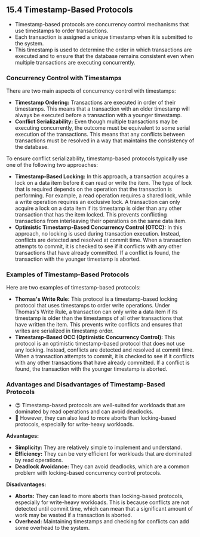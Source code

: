 ## 15.4 Timestamp-Based Protocols

- Timestamp-based protocols are concurrency control mechanisms that use timestamps to order transactions.
- Each transaction is assigned a unique timestamp when it is submitted to the system.
- This timestamp is used to determine the order in which transactions are executed and to ensure that the database remains consistent even when multiple transactions are executing concurrently.

### Concurrency Control with Timestamps

There are two main aspects of concurrency control with timestamps:

* **Timestamp Ordering:** Transactions are executed in order of their timestamps. This means that a transaction with an older timestamp will always be executed before a transaction with a younger timestamp.
* **Conflict Serializability:** Even though multiple transactions may be executing concurrently, the outcome must be equivalent to some serial execution of the transactions. This means that any conflicts between transactions must be resolved in a way that maintains the consistency of the database.

To ensure conflict serializability, timestamp-based protocols typically use one of the following two approaches:

* **Timestamp-Based Locking:** In this approach, a transaction acquires a lock on a data item before it can read or write the item. The type of lock that is required depends on the operation that the transaction is performing. For example, a read operation requires a shared lock, while a write operation requires an exclusive lock. A transaction can only acquire a lock on a data item if its timestamp is older than any other transaction that has the item locked. This prevents conflicting transactions from interleaving their operations on the same data item.
* **Optimistic Timestamp-Based Concurrency Control (OTCC):** In this approach, no locking is used during transaction execution. Instead, conflicts are detected and resolved at commit time. When a transaction attempts to commit, it is checked to see if it conflicts with any other transactions that have already committed. If a conflict is found, the transaction with the younger timestamp is aborted.

### Examples of Timestamp-Based Protocols

Here are two examples of timestamp-based protocols:

* **Thomas's Write Rule:** This protocol is a timestamp-based locking protocol that uses timestamps to order write operations. Under Thomas's Write Rule, a transaction can only write a data item if its timestamp is older than the timestamps of all other transactions that have written the item. This prevents write conflicts and ensures that writes are serialized in timestamp order.
* **Timestamp-Based OCC (Optimistic Concurrency Control):** This protocol is an optimistic timestamp-based protocol that does not use any locking. Instead, conflicts are detected and resolved at commit time. When a transaction attempts to commit, it is checked to see if it conflicts with any other transactions that have already committed. If a conflict is found, the transaction with the younger timestamp is aborted.

### Advantages and Disadvantages of Timestamp-Based Protocols

- 😍 Timestamp-based protocols are well-suited for workloads that are dominated by read operations and can avoid deadlocks.
- 🤔 However, they can also lead to more aborts than locking-based protocols, especially for write-heavy workloads.

**Advantages:**

* **Simplicity:** They are relatively simple to implement and understand.
* **Efficiency:** They can be very efficient for workloads that are dominated by read operations.
* **Deadlock Avoidance:** They can avoid deadlocks, which are a common problem with locking-based concurrency control protocols.

**Disadvantages:**

* **Aborts:** They can lead to more aborts than locking-based protocols, especially for write-heavy workloads. This is because conflicts are not detected until commit time, which can mean that a significant amount of work may be wasted if a transaction is aborted.
* **Overhead:** Maintaining timestamps and checking for conflicts can add some overhead to the system.